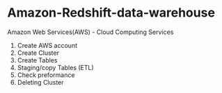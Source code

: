 # Amazon-Redshift-data-warehouse
Amazon Web Services(AWS) - Cloud Computing Services
1. Create AWS account
2. Create Cluster
3. Create Tables
4. Staging/copy Tables (ETL)
6. Check preformance
7. Deleting Cluster
